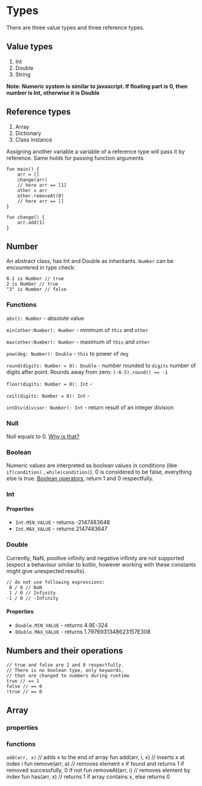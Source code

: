 # Types

There are three value types and three reference types.

## Value types

1. Int
2. Double
3. String

**Note: Numeric system is similar to javascript. If floating part is 0, then number is Int,
otherwise it is Double**

## Reference types

1. Array
2. Dictionary
3. Class instance

Assigning another variable a variable of a reference type will pass it by reference. Same holds for
passing function arguments

```
fun main() {
    arr = []
    change(arr)
    // here arr == [1]
    other = arr
    other.removeAt(0)
    // here arr == []
}

fun change() {
    arr.add(1)
}
```

## Number

An abstract class, has Int and Double as inheritants. `Number` can be encountered in type check:

```
0.1 is Number // true
2 is Number // true
"3" is Number // false
```

### Functions

`abs(): Number` - absolute value

`min(other:Number): Number` - minimum of `this` and `other`

`max(other:Number): Number` - maximum of `this` and `other`

`pow(deg: Number): Double` - `this` to power of `deg`

`round(digits: Number = 0): Double` - number rounded to `digits` number of digits
after point. Rounds away from zero: `(-0.5).round() == -1`

`floor(digits: Number = 0): Int` -

`ceil(digits: Number = 0): Int` -

`intDiv(divisor: Number): Int` - return result of an integer division

### Null

Null equals to 0. [Why is that?]()

### Boolean

Numeric values are interpreted as boolean values in conditions (like `if(condition)`
, `while(condition)`). 0 is considered to be false, everything else is true.
[Boolean operators](), return 1 and 0 respectfully.

### Int

#### Properties

* `Int.MIN_VALUE` - returns -2147483648
* `Int.MAX_VALUE` - returns 2147483647

### Double

Currently, NaN, positive infinity and negative infinity are not supported (expect a behaviour
similar to kotlin, however working with these constants might give unexpected results).
```
// do not use following expressions:
 0 / 0 // NaN
 1 / 0 // Infinity
-1 / 0 // -Infinity
```

#### Properties

* `Double.MIN_VALUE` - returns 4.9E-324
* `DOuble.MAX_VALUE` - returns 1.7976931348623157E308

## Numbers and their operations

```
// true and false are 1 and 0 respectfully. 
// There is no boolean type, only keywords,
// that are changed to numbers during runtime 
true // == 1
false // == 0
!true // == 0
```

## Array
### properties

### functions
`add(arr, x)` // adds x to the end of array
    fun add(arr, i, x) // inserts x at index i
    fun remove(arr, a) // removes element x if found and returns 1 if removed successfully, 0 if not
    fun removeAt(arr, i) // removes element by index
    fun has(arr, x) // returns 1 if array contains x, else returns 0